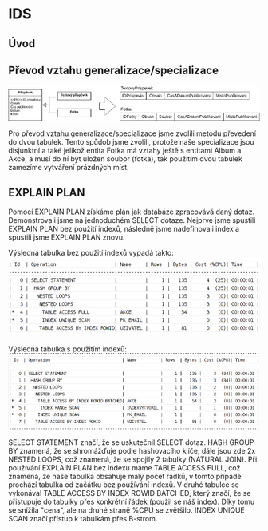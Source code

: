 # IDS
## Úvod
## Převod vztahu generalizace/specializace 

![prevod vztahu](https://github.com/Cropi/IDS/blob/master/erd_social.png)

Pro převod vztahu generalizace/specializace jsme zvolili metodu převedení do dvou tabulek. Tento spůdob jsme zvolili, protože naše specializace jsou disjunktní a také jelikož entita Fotka má vztahy ještě s entitami Album a Akce, a musí do ní být uložen soubor (fotka), tak použitím dvou tabulek zamezíme vytváření prázdných míst.

## EXPLAIN PLAN
Pomocí EXPLAIN PLAN získáme plán jak databáze zpracovává daný dotaz. Demonstrovali jsme na jednoduchém SELECT dotaze. Nejprve jsme spustili EXPLAIN PLAN bez použití indexů, následně jsme nadefinovali index a spustili jsme EXPLAIN PLAN znovu.

Výsledná tabulka bez použití indexů vypadá takto:
![before](https://github.com/Cropi/IDS/blob/master/before.png)

Výsledná tabulka s použitím indexů:
![after](https://github.com/Cropi/IDS/blob/master/after.png)

SELECT STATEMENT značí, že se uskutečnil SELECT dotaz. HASH GROUP BY znamená, že se shromážďuje podle hashovacího klíče, dále jsou zde 2x NESTED LOOPS, což znamená, že se spojily 2 tabulky (NATURAL JOIN).
Při používání EXPLAIN PLAN bez indexu máme TABLE ACCESS FULL, což znamená, že naše tabulka obsahuje malý počet řádků, v tomto případě prochází tabulka od začátku bez používání indexů.
V druhé tabulce se vykonával TABLE ACCESS BY INDEX ROWID BATCHED, který značí, že se přistupuje do tabulky přes konkrétní řádek (použil se náš index).
Díky tomu se snížila "cena", ale na druhé straně %CPU se zvětšilo. INDEX UNIQUE SCAN značí přístup k tabulkám přes B-strom.
